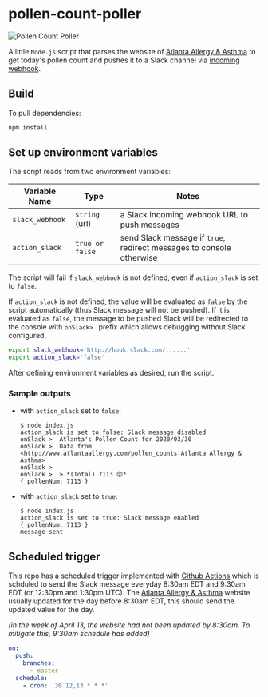 # pollen-count-poller

![Pollen Count Poller](https://github.com/ilho-tiger/pollen-count-poller/workflows/Pollen%20Count%20Poller/badge.svg)

A little `Node.js` script that parses the website of [Atlanta Allergy & Asthma][Atlanta Allergy & Asthma] to get today's pollen count and pushes it to a Slack channel via [incoming webhook][incoming webhook]. 

## Build

To pull dependencies:

```sh
npm install
```

## Set up environment variables

The script reads from two environment variables:

| Variable Name   | Type           | Notes                                                                |
| --------------- | -------------- | -------------------------------------------------------------------- |
| `slack_webhook` | `string` (url) | a Slack incoming webhook URL to push messages                        |
| `action_slack`  | `true or false`   | send Slack message if `true`, redirect messages to console otherwise |

The script will fail if `slack_webhook` is not defined, even if `action_slack` is set to `false`. 

If `action_slack` is not defined, the value will be evaluated as `false` by the script automatically (thus Slack message will not be pushed). If it is evaluated as `false`, the message to be pushed Slack will be redirected to the console with `onSlack> ` prefix which allows debugging without Slack configured.

```sh
export slack_webhook='http://hook.slack.com/......'
export action_slack='false'
```

After defining environment variables as desired, run the script.

### Sample outputs

- with `action_slack` set to `false`:

    ```console
    $ node index.js
    action_slack is set to false: Slack message disabled
    onSlack >  Atlanta's Pollen Count for 2020/03/30
    onSlack >  Data from <http://www.atlantaallergy.com/pollen_counts|Atlanta Allergy & Asthma>
    onSlack >  
    onSlack >  > *(Total) 7113 😡*
    { pollenNum: 7113 }
    ```

- with `action_slack` set to `true`:

    ```console
    $ node index.js             
    action_slack is set to true: Slack message enabled
    { pollenNum: 7113 }
    message sent
    ```

## Scheduled trigger

This repo has a scheduled trigger implemented with [Github Actions][actions] which is schduled to send the Slack message everyday 8:30am EDT and 9:30am EDT  (or 12:30pm and 1:30pm UTC). The [Atlanta Allergy & Asthma] website usually updated for the day before 8:30am EDT, this should send the updated value for the day.

_(in the week of April 13, the website had not been updated by 8:30am. To mitigate this, 9:30am schedule has added)_

```yaml
on:
  push:
    branches:
      - master
  schedule:
    - cron: '30 12,13 * * *'
```

[Atlanta Allergy & Asthma]: http://www.atlantaallergy.com/pollen_counts
[incoming webhook]: https://api.slack.com/messaging/webhooks
[actions]: https://github.com/ilho-tiger/pollen-count-poller/actions
